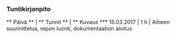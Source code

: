 ### Tuntikirjanpito

** Päivä ** 	| ** Tunnit ** 	| ** Kuvaus ***
15.03.2017 	| 1 h		| Aiheen suunnittelua, repon luonti, dokumentaation aloitus

